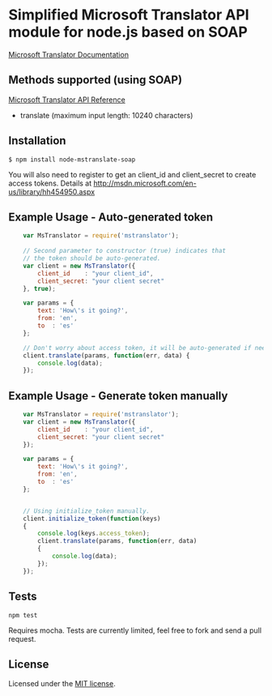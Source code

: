 # Simplified Microsoft Translator API module for node.js based on SOAP

  [Microsoft Translator Documentation](http://msdn.microsoft.com/en-us/library/dd576287.aspx)

## Methods supported (using SOAP)

  [Microsoft Translator API Reference](http://msdn.microsoft.com/en-us/library/ff512404.aspx)

  * translate (maximum input length: 10240 characters)

## Installation

    $ npm install node-mstranslate-soap

You will also need to register to get an client_id and client_secret to
create access tokens. Details at http://msdn.microsoft.com/en-us/library/hh454950.aspx

## Example Usage - Auto-generated token

```js
    var MsTranslator = require('mstranslator');
    
    // Second parameter to constructor (true) indicates that
    // the token should be auto-generated.
    var client = new MsTranslator({
        client_id    : "your client_id",
        client_secret: "your client secret"
    }, true);

    var params = {
        text: 'How\'s it going?',
        from: 'en',
        to  : 'es'
    };

    // Don't worry about access token, it will be auto-generated if needed.
    client.translate(params, function(err, data) {
        console.log(data);
    });
```

## Example Usage - Generate token manually

```js
    var MsTranslator = require('mstranslator');
    var client = new MsTranslator({
        client_id    : "your client_id",
        client_secret: "your client secret"
    });

    var params = {
        text: 'How\'s it going?',
        from: 'en',
        to  : 'es'
    };


    // Using initialize_token manually.
    client.initialize_token(function(keys)
    {
        console.log(keys.access_token);
        client.translate(params, function(err, data)
        {
            console.log(data);
        });
    });
```


## Tests

    npm test

Requires mocha. Tests are currently limited, feel free to fork and send a pull request.


## License

Licensed under the [MIT license](LICENSE-MIT).

